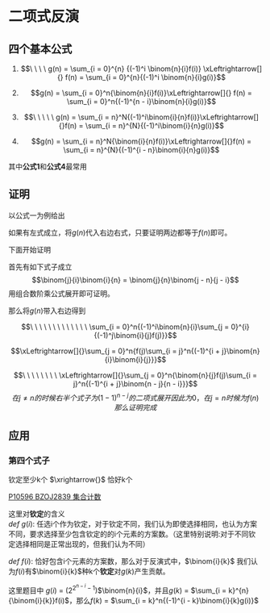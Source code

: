 # 二项式反演

## 四个基本公式

1. $$\ \ \ \ g(n) = \sum_{i = 0}^{n} {(-1)^i \binom{n}{i}f(i)}   \xLeftrightarrow[]{} f(n) = \sum_{i = 0}^{n}{(-1)^i \binom{n}{i}g(i)}$$  

2. $$g(n) = \sum_{i = 0}^n{\binom{n}{i}f(i)}\xLeftrightarrow[]{} f(n) = \sum_{i = 0}^n{(-1)^{n - i}\binom{n}{i}g(i)}$$  

3. $$\ \ \ \ \ g(n) = \sum_{i = n}^N{(-1)^i\binom{i}{n}f(i)}\xLeftrightarrow[]{}f(n) = \sum_{i = n}^{N}{(-1)^i\binom{i}{n}g(i)}$$

4. $$g(n) = \sum_{i = n}^N{\binom{i}{n}f(i)}\xLeftrightarrow[]{}f(n) = \sum_{i = n}^{N}{(-1)^{i - n}\binom{i}{n}g(i)}$$

其中**公式1**和**公式4**最常用

## 证明
以公式一为例给出

如果有左式成立，将$g(n)$代入右边右式，只要证明两边都等于$f(n)$即可。

下面开始证明

首先有如下式子成立
$$\binom{j}{i}\binom{i}{n} = \binom{j}{n}\binom{j - n}{j - i}$$用组合数阶乘公式展开即可证明。

那么将$g(n)$带入右边得到

$$\ \ \ \ \ \ \ \ \ \ \ \ \ \sum_{i = 0}^n{(-1)^i\binom{n}{i}\sum_{j = 0}^{i}{(-1)^j\binom{i}{j}f(j)}}$$

$$\xLeftrightarrow[]{}\sum_{j = 0}^n{f(j)\sum_{i = j}^n{(-1)^{i + j}\binom{n}{i}\binom{i}{j}}}$$

$$\ \ \ \ \ \ \ \ \xLeftrightarrow[]{}\sum_{j = 0}^n{\binom{n}{j}f(j)\sum_{i = j}^n{(-1)^{i + j}\binom{n - j}{n - i}}}$$
$$在j \not ={n}的时候右半个式子为(1-1)^{n - j}的二项式展开因此为0，在j = n时候为f(n)那么证明完成$$

## 应用

### 第四个式子

钦定至少k个 $\xrightarrow{}$ 恰好k个

[P10596 BZOJ2839 集合计数](https://www.luogu.com.cn/problem/P10596)


这里对**钦定**的含义  
$def$ $g(i)$: 任选i个作为钦定，对于钦定不同，我们认为即使选择相同，也认为方案不同，要求选择至少包含钦定的的i个元素的方案数。（这里特别说明:对于不同钦定选择相同是正常出现的，但我们认为不同）

$def$ $f(i)$: 恰好包含i个元素的方案数，那么对于反演式中，$\binom{i}{k}$ 我们认为$f(i)$有$\binom{i}{k}$种k个**钦定**对$g(k)$产生贡献。 

这里题目中 $g(i)$ $=$ $(2 ^ {2 ^ {n - i} - 1})$$\binom{n}{i}$，并且$g(k)$ = $\sum_{i = k}^{n}{\binom{i}{k}}f(i)$，那么$f(k)$ = $\sum_{i = k}^n{(-1)^{i - k}\binom{i}{k}g(i)}$

